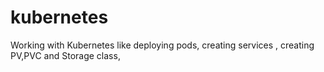 # kubernetes
Working with Kubernetes like deploying pods, creating services , creating PV,PVC and Storage class,  

